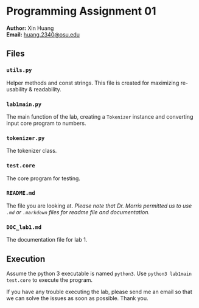 # Programming Assignment 01
**Author:** Xin Huang  
**Email:** huang.2340@osu.edu

## Files

### `utils.py`
Helper methods and const strings. This file is created for maximizing
re-usability & readability.

### `lab1main.py`
The main function of the lab, creating a `Tokenizer` instance and
converting input core program to numbers.

### `tokenizer.py`
The tokenizer class.

### `test.core`
The core program for testing.

### `README.md`
The file you are looking at. *Please note that Dr. Morris permitted us
to use `.md` or `.markdown` files for readme file and documentation.*

### `DOC_lab1.md`
The documentation file for lab 1.

## Execution
Assume the python 3 executable is named `python3`. Use `python3 lab1main
test.core` to execute the program.

If you have any trouble executing the lab, please send me an email so
 that we can solve the issues as soon as possible. Thank you.